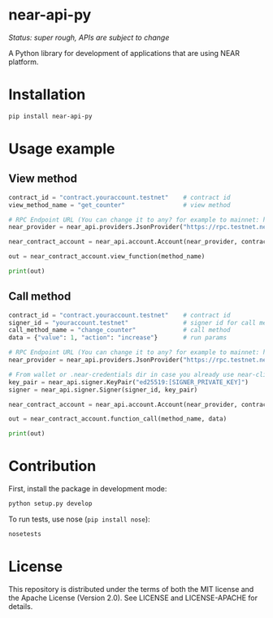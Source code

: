 # near-api-py

*Status: super rough, APIs are subject to change*

A Python library for development of applications that are using NEAR platform.

# Installation

```bash
pip install near-api-py
```

# Usage example

## View method

```python
contract_id = "contract.youraccount.testnet"    # contract id
view_method_name = "get_counter"                # view method

# RPC Endpoint URL (You can change it to any? for example to mainnet: https://docs.near.org/docs/api/rpc#setup)
near_provider = near_api.providers.JsonProvider("https://rpc.testnet.near.org")

near_contract_account = near_api.account.Account(near_provider, contract_id)

out = near_contract_account.view_function(method_name)

print(out)

```


## Call method

```python
contract_id = "contract.youraccount.testnet"    # contract id
signer_id = "youraccount.testnet"               # signer id for call methods
call_method_name = "change_counter"             # call method
data = {"value": 1, "action": "increase"}       # run params

# RPC Endpoint URL (You can change it to any? for example to mainnet: https://docs.near.org/docs/api/rpc#setup)
near_provider = near_api.providers.JsonProvider("https://rpc.testnet.near.org")

# From wallet or .near-credentials dir in case you already use near-cli
key_pair = near_api.signer.KeyPair("ed25519:[SIGNER_PRIVATE_KEY]")
signer = near_api.signer.Signer(signer_id, key_pair)

near_contract_account = near_api.account.Account(near_provider, contract_id, signer)

out = near_contract_account.function_call(method_name, data)

print(out)

```


# Contribution

First, install the package in development mode:
```bash
python setup.py develop
```

To run tests, use nose (`pip install nose`):
```bash
nosetests
```

# License

This repository is distributed under the terms of both the MIT license and the Apache License (Version 2.0). See LICENSE and LICENSE-APACHE for details.
